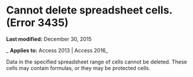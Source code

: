
# Cannot delete spreadsheet cells. (Error 3435)

 **Last modified:** December 30, 2015

 _ **Applies to:** Access 2013 | Access 2016_

Data in the specified spreadsheet range of cells cannot be deleted. These cells may contain formulas, or they may be protected cells.

